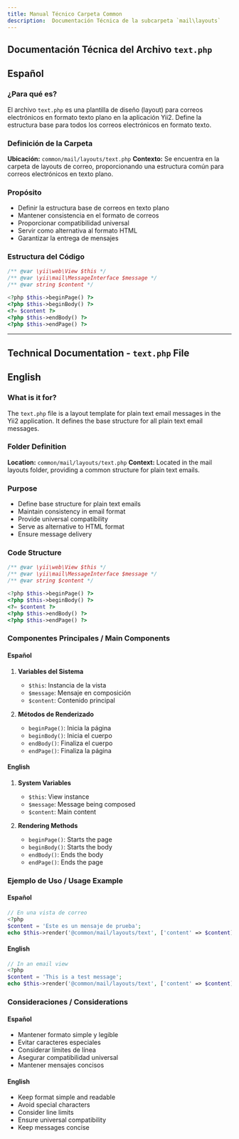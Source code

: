 ```yaml
---
title: Manual Técnico Carpeta Common
description:  Documentación Técnica de la subcarpeta `mail\layouts`
---
```


## Documentación Técnica del Archivo `text.php`

## Español

### ¿Para qué es?
El archivo `text.php` es una plantilla de diseño (layout) para correos electrónicos en formato texto plano en la aplicación Yii2. Define la estructura base para todos los correos electrónicos en formato texto.

### Definición de la Carpeta
**Ubicación:** `common/mail/layouts/text.php`
**Contexto:** Se encuentra en la carpeta de layouts de correo, proporcionando una estructura común para correos electrónicos en texto plano.

### Propósito
- Definir la estructura base de correos en texto plano
- Mantener consistencia en el formato de correos
- Proporcionar compatibilidad universal
- Servir como alternativa al formato HTML
- Garantizar la entrega de mensajes

### Estructura del Código
```php
/** @var \yii\web\View $this */
/** @var \yii\mail\MessageInterface $message */
/** @var string $content */

<?php $this->beginPage() ?>
<?php $this->beginBody() ?>
<?= $content ?>
<?php $this->endBody() ?>
<?php $this->endPage() ?>
```

---

## Technical Documentation - `text.php` File

## English

### What is it for?
The `text.php` file is a layout template for plain text email messages in the Yii2 application. It defines the base structure for all plain text email messages.

### Folder Definition
**Location:** `common/mail/layouts/text.php`
**Context:** Located in the mail layouts folder, providing a common structure for plain text emails.

### Purpose
- Define base structure for plain text emails
- Maintain consistency in email format
- Provide universal compatibility
- Serve as alternative to HTML format
- Ensure message delivery

### Code Structure
```php
/** @var \yii\web\View $this */
/** @var \yii\mail\MessageInterface $message */
/** @var string $content */

<?php $this->beginPage() ?>
<?php $this->beginBody() ?>
<?= $content ?>
<?php $this->endBody() ?>
<?php $this->endPage() ?>
```

### Componentes Principales / Main Components

#### Español
1. **Variables del Sistema**
   - `$this`: Instancia de la vista
   - `$message`: Mensaje en composición
   - `$content`: Contenido principal

2. **Métodos de Renderizado**
   - `beginPage()`: Inicia la página
   - `beginBody()`: Inicia el cuerpo
   - `endBody()`: Finaliza el cuerpo
   - `endPage()`: Finaliza la página

#### English
1. **System Variables**
   - `$this`: View instance
   - `$message`: Message being composed
   - `$content`: Main content

2. **Rendering Methods**
   - `beginPage()`: Starts the page
   - `beginBody()`: Starts the body
   - `endBody()`: Ends the body
   - `endPage()`: Ends the page

### Ejemplo de Uso / Usage Example

#### Español
```php
// En una vista de correo
<?php
$content = 'Este es un mensaje de prueba';
echo $this->render('@common/mail/layouts/text', ['content' => $content]);
```

#### English
```php
// In an email view
<?php
$content = 'This is a test message';
echo $this->render('@common/mail/layouts/text', ['content' => $content]);
```

### Consideraciones / Considerations

#### Español
- Mantener formato simple y legible
- Evitar caracteres especiales
- Considerar límites de línea
- Asegurar compatibilidad universal
- Mantener mensajes concisos

#### English
- Keep format simple and readable
- Avoid special characters
- Consider line limits
- Ensure universal compatibility
- Keep messages concise

